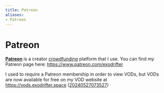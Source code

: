 ```yaml
---
title: Patreon
aliases:
- Patreon
---
```


# Patreon

**[Patreon](https://www.patreon.com/)** is a creator [crowdfunding](../indices/crowdfunding.md) platform that I use. You can find my Patreon page here: https://www.patreon.com/exodrifter

I used to require a Patreon membership in order to view VODs, but VODs are now available for free on my VOD website at https://vods.exodrifter.space ([20240527073527](../entries/20240527073527.md))
